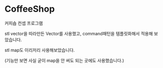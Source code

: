 # CoffeeShop
커피숍 컨셉 프로그램

stl vector을 따라만든 Vector를 사용했고, command패턴을 템플릿화해서 적용해 보았습니다.

stl map도 이리저리 사용해보았습니다. 

(기능만 보면 사실 굳이 map을 안 써도 되는 곳에도 사용했습니다.)
